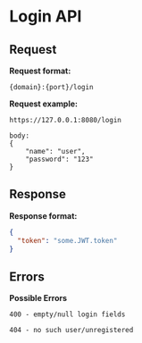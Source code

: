 # Login API

## Request

__Request format:__

```
{domain}:{port}/login
```

__Request example:__

```
https://127.0.0.1:8080/login 

body:
{
    "name": "user",
    "password": "123"
}
```

## Response

__Response format:__

```json
{
  "token": "some.JWT.token"
}
```

## Errors

__Possible Errors__

```
400 - empty/null login fields

404 - no such user/unregistered
```
